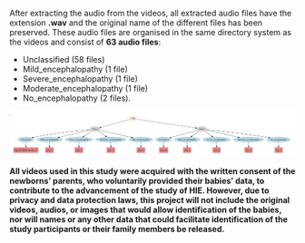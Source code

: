 After extracting the audio from the videos, all extracted audio files have the extension **.wav** and the original name of the different files has been preserved. These audio files are organised in the same directory system as the videos and consist of **63 audio files**:
*  Unclassified (58 files)
*  Mild_encephalopathy (1 file)
*  Severe_encephalopathy (1 file)
*  Moderate_encephalopathy (1 file)
*  No_encephalopathy (2 files).

![](../../doc/figures/directory-with-audio.png)

**All videos used in this study were acquired with the written consent of the newborns’ parents, who voluntarily provided their babies’ data, to contribute to the advancement of the study of HIE. However, due to privacy and data protection laws, this project will not include the original videos, audios, or images that would allow identification of the babies, nor will names or any other data that could facilitate identification of the study participants or their family members be released.**

